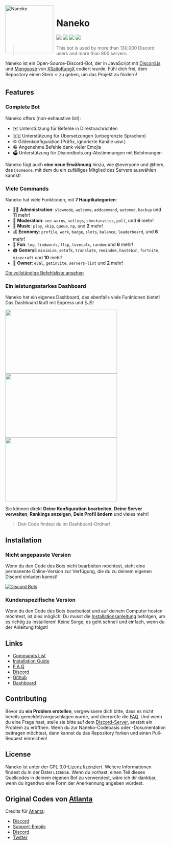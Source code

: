 <img width="150" height="150" align="left" style="float: left; margin: 0 10px 0 0;" alt="Naneko" src="https://i.pinimg.com/736x/ce/67/88/ce67883c7962f637be17f6e9e1397661--anime-art-girl-kawaii-anime-girl.jpg">  

# Naneko

[![](https://img.shields.io/discord/565048515357835264.svg?logo=discord&colorB=7289DA&label=Naneko%20Support)](https://dsc.gg/infinity-support)
[![](https://img.shields.io/discord/568120814776614924.svg?logo=discord&colorB=00BFFF&label=Naneko%20Emojis)](https://discord.gg/NPkySYKMkN)
[![](https://img.shields.io/badge/discord.js-v13.0.0--dev-blue.svg?logo=npm)](https://github.com/discordjs)
[![](https://www.codefactor.io/repository/github/XSaitoKungX/NanekoBot/badge)](https://www.codefactor.io/repository/github/xsaitokungx/nanekobot)

> This bot is used by more than 130,000 Discord users and more than 800 servers.

Naneko ist ein Open-Source-Discord-Bot, der in JavaScript mit [Discord.js](https://discord.js.org) und [Mongoose](https://mongoosejs.com/docs/api.html) von [XSaitoKungX](https://github.com/XSaitoKungX) codiert wurde.
Fühl dich frei, dem Repository einen Stern ⭐ zu geben, um das Projekt zu fördern!

## Features

### Complete Bot

Naneko offers (non-exhaustive list):
*   ✉️ Unterstützung für Befehle in Direktnachrichten
*   🇩🇪 Unterstützung für Übersetzungen (unbegrenzte Sprachen)
*   ⚙️ Gildenkonfiguration (Präfix, ignorierte Kanäle usw.)
*   😀 Angenehme Befehle dank vieler Emojis
*   🗳️ Unterstützung für Discordbots.org-Abstimmungen mit Belohnungen

Naneko fügt auch **eine neue Erwähnung** hinzu, wie @everyone und @here, das `@someone`, mit dem du ein zufälliges Mitglied des Servers auswählen kannst!

### Viele Commands

Naneko hat viele Funktionen, mit **7 Hauptkategorien**:

*   👩‍💼 **Administration**: `slowmode`, `welcome`, `addcommand`, `automod`, `backup` und **11** mehr! 
*   🚓 **Moderation**: `see-warns`, `setlogs`, `checkinvites`, `poll`, und **6** mehr! 
*   🎵 **Music**: `play`, `skip`, `queue`, `np`, und **2** mehr! 
*   💰 **Economy**: `profile`, `work`, `badge`, `slots`, `balance`, `leaderboard`, und **6** mehr! 
*   👻 **Fun**: `lmg`, `findwords`, `flip`, `lovecalc`, `random` und **6** mehr! 
*   🖨️ **General**: `minimize`, `setafk`, `translate`, `remindme`, `hastebin`, `fortnite`, `minecraft` und **10** mehr! 
*   👑 **Owner**: `eval`, `getinvite`, `servers-list` und **2** mehr!

[Die vollständige Befehlsliste ansehen](https://www.atlanta-bot.fr/commands)

### Ein leistungsstarkes Dashboard

Naneko hat ein eigenes Dashboard, das ebenfalls viele Funktionen bietet! Das Dashboard läuft mit Express und EJS!

<img align="left" style="float: centrer; margin: 0 10px 0 0;" src="https://zupimages.net/up/19/31/c3ya.png" height="200" width="350"/>
<img align="center" style="float: left; margin: 0 10px 0 0;" src="https://zupimages.net/up/19/31/vnq5.png" height="200" width="350"/>
<img align="center" style="float: centrer; margin: 0 10px 0 0;" src="https://zupimages.net/up/19/31/htga.png" height="200" width="350"/>

Sie können direkt **Deine Konfiguration bearbeiten**, **Deine Server verwalten**, **Rankings anzeigen**, **Dein Profil ändern** und vieles mehr!

> Den Code findest du im Dashboard-Ordner!

## Installation

### Nicht angepasste Version

Wenn du den Code des Bots nicht bearbeiten möchtest, steht eine permanente Online-Version zur Verfügung, die du zu deinem eigenen Discord einladen kannst!   

[![Discord Bots](https://discordbots.org/api/widget/557445719892688897.svg)](https://discordbots.org/bot/557445719892688897)

### Kundenspezifische Version

Wenn du den Code des Bots bearbeitest und auf deinem Computer hosten möchtest, ist dies möglich!
Du musst die [Installationsanleitung](https://www.atlanta-bot.fr/installation/) befolgen, um es richtig zu installieren! Keine Sorge, es geht schnell und einfach, wenn du der Anleitung folgst!

## Links

*   [Commands List](https://www.atlanta-bot.fr/commands)
*   [Installation Guide](https://www.atlanta-bot.fr/installation)
*   [F.A.Q](https://www.atlanta-bot.fr/faq/)
*   [Discord](https://dsc.gg/infinity-support)
*   [Github](https://github.com/XSaitoKungX/NanekoBot)
*   [Dashboard](https://dashboard.atlanta-bot.fr)

## Contributing

Bevor du **ein Problem erstellen**, vergewissere dich bitte, dass es nicht bereits gemeldet/vorgeschlagen wurde, und überprüfe die [FAQ](https://www.atlanta-bot.fr/faq). Und wenn du eine Frage hast, stelle sie bitte auf dem [Discord-Server](https://dsc.gg/infinity-support), anstatt ein Problem zu eröffnen.
Wenn du zur Naneko-Codebasis oder -Dokumentation beitragen möchtest, dann kannst du das Repository forken und einen Pull-Request einreichen!

## License

Naneko ist unter der GPL 3.0-Lizenz lizenziert. Weitere Informationen findest du in der Datei `LICENSE`. Wenn du vorhast, einen Teil dieses Quellcodes in deinem eigenen Bot zu verwendest, wäre ich dir dankbar, wenn du irgendwo eine Form der Anerkennung angeben würdest.

## Original Codes von [Atlanta](https://github.com/Androz2091/AtlantaBot)

Credits für [Atlanta](https://github.com/Androz2091/AtlantaBot):

*   [Discord](https://discord.gg/Za9zxTH)
*   [Support-Emojis](https://discord.gg/NPkySYKMkN)
*   [Discord](https://dsc.gg/infinity-support)
*   [Twitter](https://twitter.com/AtlantaBot)
